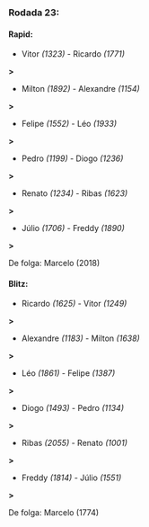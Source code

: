 ### Rodada 23:

#### Rapid:

* Vitor *(1323)*     -     Ricardo *(1771)*

 **>** 
* Milton *(1892)*     -     Alexandre *(1154)*

 **>** 
* Felipe *(1552)*     -     Léo *(1933)*

 **>** 
* Pedro *(1199)*     -     Diogo *(1236)*

 **>** 
* Renato *(1234)*     -     Ribas *(1623)*

 **>** 
* Júlio *(1706)*     -     Freddy *(1890)*

 **>** 

De folga: Marcelo (2018)

#### Blitz:

* Ricardo *(1625)*     -     Vitor *(1249)*

 **>** 
* Alexandre *(1183)*     -     Milton *(1638)*

 **>** 
* Léo *(1861)*     -     Felipe *(1387)*

 **>** 
* Diogo *(1493)*     -     Pedro *(1134)*

 **>** 
* Ribas *(2055)*     -     Renato *(1001)*

 **>** 
* Freddy *(1814)*     -     Júlio *(1551)*

 **>** 

De folga: Marcelo (1774)

